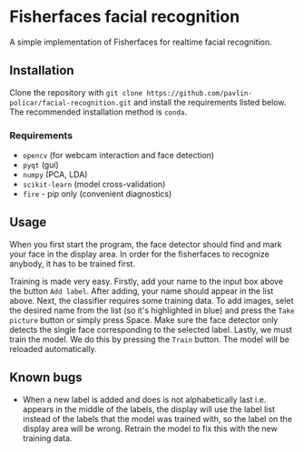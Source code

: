 # Fisherfaces facial recognition

A simple implementation of Fisherfaces for realtime facial recognition.

## Installation
Clone the repository with `git clone https://github.com/pavlin-policar/facial-recognition.git` and install the requirements listed below. The recommended installation method is `conda`.

### Requirements
- `opencv` (for webcam interaction and face detection)
- `pyqt` (gui)
- `numpy` (PCA, LDA)
- `scikit-learn` (model cross-validation)
- `fire` - pip only (convenient diagnostics)

## Usage
When you first start the program, the face detector should find and mark your face in the display area. In order for the fisherfaces to recognize anybody, it has to be trained first.

Training is made very easy. Firstly, add your name to the input box above the button `Add label`. After adding, your name should appear in the list above. Next, the classifier requires some training data. To add images, selet the desired name from the list (so it's highlighted in blue) and press the `Take picture` button or simply press Space. Make sure the face detector only detects the single face corresponding to the selected label. Lastly, we must train the model. We do this by pressing the `Train` button. The model will be reloaded automatically.

## Known bugs
- When a new label is added and does is not alphabetically last i.e. appears in the middle of the labels, the display will use the label list instead of the labels that the model was trained with, so the label on the display area will be wrong. Retrain the model to fix this with the new training data.

